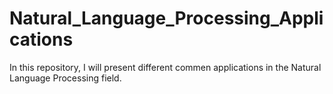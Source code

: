 # Natural_Language_Processing_Applications
In this repository, I will present different commen applications in the Natural Language Processing field.
